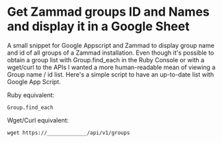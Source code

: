 # Get Zammad groups ID and Names and display it in a Google Sheet
A small snippet for Google Appscript and Zammad to display group name and id of all groups of a Zammad installation.
Even though it's possible to obtain a group list with Group.find_each in the Ruby Console or with a wget/curl to the APIs I wanted a more human-readable mean of viewing a Group name / id list.
Here's a simple script to have an up-to-date list with Google App Script.

Ruby equivalent:

```
Group.find_each
```

Wget/Curl equivalent:

```
wget https://_____________/api/v1/groups
```
